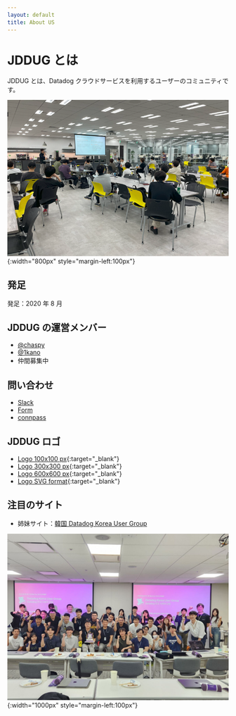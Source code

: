 ```yaml
---
layout: default
title: About US
---
```


# JDDUG とは

JDDUG とは、Datadog クラウドサービスを利用するユーザーのコミュニティです。

![集合写真](/assets/images/top_meetup.png){:width="800px" style="margin-left:100px"}


## 発足

発足：2020 年 8 月

## JDDUG の運営メンバー

- [@chaspy](/authors/chaspy/)
- [@1kano](/authors/1kano)
- 仲間募集中

## 問い合わせ

- [Slack](https://t.co/dpBETMaosn)
- [Form](https://forms.gle/SoJrRUvX4FcysogP9)
- [connpass](https://datadog-jp.connpass.com/)

## JDDUG ロゴ

- [Logo 100x100 px](/assets/images/iconJDDUG100.png){:target="_blank"}
- [Logo 300x300 px](/assets/images/iconJDDUG300.png){:target="_blank"}
- [Logo 600x600 px](/assets/images/iconJDDUG600.png){:target="_blank"}
- [Logo SVG format](/assets/images/iconJDDUG.svg){:target="_blank"}

## 注目のサイト

- 姉妹サイト：[韓国 Datadog Korea User Group](https://datadogkrug.vercel.app/about)

![集合写真](/assets/images/krug.jpg){:width="1000px" style="margin-left:100px"}



